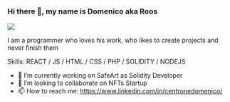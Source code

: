 ### Hi there 👋, my name is Domenico aka Roos
![](https://miro.medium.com/max/880/1*KhxTw-tTuNN8hhmbF3uzVw.png)

I am a programmer who loves his work, who likes to create projects and never finish them

Skills:  REACT / JS / HTML / CSS / PHP / SOLIDITY / NODEJS

- 🔭 I’m currently working on SafeArt as Solidity Developer 
- 👯 I’m looking to collaborate on NFTs Startup  
- 📫 How to reach me: https://www.linkedin.com/in/centronedomenico/ 
